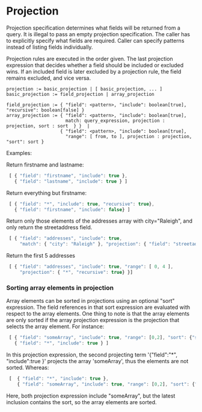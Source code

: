 # Projection

Projection specification determines what fields will be returned from
a query. It is illegal to pass an empty projection specification. The
caller has to explicitly specify what fields are required. Caller can
specify patterns instead of listing fields individually.

Projection rules are executed in the order given. The last projection
expression that decides whether a field should be included or excluded
wins.  If an included field is later excluded by a projection rule,
the field remains excluded, and vice versa.

```
projection := basic_projection | [ basic_projection, ... ]
basic_projection := field_projection | array_projection

field_projection := { "field": <pattern>, "include": boolean[true], "recursive": boolean[false] }
array_projection := { "field": <pattern>, "include": boolean[true],
                      match: query_expression, projection : projection, sort : sort  } }  |
                    { "field": <pattern>, "include": boolean[true],
                      "range": [ from, to ], projection : projection, "sort": sort }
```
Examples:

Return firstname and lastname:
```javascript
 [ { "field": "firstname", "include": true },
   { "field": "lastname", "include": true } ]
```
Return everything but firstname:
```javascript
 [ { "field": "*", "include": true, "recursive": true},
   { "field": "firstname", "include": false} ]
```
Return only those elements of the addresses array with
city="Raleigh", and only return the streetaddress field.
```javascript
 [ { "field": "addresses", "include": true,
     "match": { "city": "Raleigh" }, "projection": { "field": "streetaddress"} } ]
```
Return the first 5 addresses
```javascript
 [ { "field": "addresses", "include": true, "range": [ 0, 4 ],
     "projection": { "*", "recursive": true} }]
```

### Sorting array elements in projection

Array elements can be sorted in projections using an optional "sort" expression.
The field references in that sort expression are evaluated with respect to the
array elements. One thing to note is that the array elements are only sorted
if the array projection expression is the projection that selects the array element.
For instance:

```javascript
 [ { "field": "someArray", "include": true, "range": [0,2], "sort": {"someField":"$asc"} },
   { "field": "*", "include": true } ]
```
In this projection expression, the second projecting term '{"field":"*", "include":true }'
projects the array 'someArray', thus the elements are not sorted. Whereas:

```javascript
 [  { "field": "*", "include": true },
    { "field": "someArray", "include": true, "range": [0,2], "sort": {"someField":"$asc"} } ]
```
Here, both projection expression include "someArray", but the latest inclusion contains the sort, so the array elements are sorted.